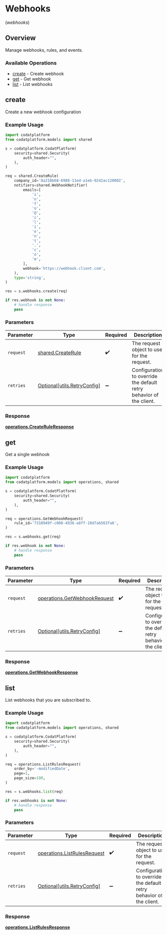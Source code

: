 # Webhooks
(*webhooks*)

## Overview

Manage webhooks, rules, and events.

### Available Operations

* [create](#create) - Create webhook
* [get](#get) - Get webhook
* [list](#list) - List webhooks

## create

Create a new webhook configuration

### Example Usage

```python
import codatplatform
from codatplatform.models import shared

s = codatplatform.CodatPlatform(
    security=shared.Security(
        auth_header="",
    ),
)

req = shared.CreateRule(
    company_id='8a210b68-6988-11ed-a1eb-0242ac120002',
    notifiers=shared.WebhookNotifier(
        emails=[
            'i',
            'n',
            'f',
            'o',
            '@',
            'c',
            'l',
            'i',
            'e',
            'n',
            't',
            '.',
            'c',
            'o',
            'm',
        ],
        webhook='https://webhook.client.com',
    ),
    type='string',
)

res = s.webhooks.create(req)

if res.webhook is not None:
    # handle response
    pass
```

### Parameters

| Parameter                                                           | Type                                                                | Required                                                            | Description                                                         |
| ------------------------------------------------------------------- | ------------------------------------------------------------------- | ------------------------------------------------------------------- | ------------------------------------------------------------------- |
| `request`                                                           | [shared.CreateRule](../../models/shared/createrule.md)              | :heavy_check_mark:                                                  | The request object to use for the request.                          |
| `retries`                                                           | [Optional[utils.RetryConfig]](../../models/utils/retryconfig.md)    | :heavy_minus_sign:                                                  | Configuration to override the default retry behavior of the client. |


### Response

**[operations.CreateRuleResponse](../../models/operations/createruleresponse.md)**


## get

Get a single webhook

### Example Usage

```python
import codatplatform
from codatplatform.models import operations, shared

s = codatplatform.CodatPlatform(
    security=shared.Security(
        auth_header="",
    ),
)

req = operations.GetWebhookRequest(
    rule_id='7318949f-c008-4936-a8ff-10d7ab563fa6',
)

res = s.webhooks.get(req)

if res.webhook is not None:
    # handle response
    pass
```

### Parameters

| Parameter                                                                    | Type                                                                         | Required                                                                     | Description                                                                  |
| ---------------------------------------------------------------------------- | ---------------------------------------------------------------------------- | ---------------------------------------------------------------------------- | ---------------------------------------------------------------------------- |
| `request`                                                                    | [operations.GetWebhookRequest](../../models/operations/getwebhookrequest.md) | :heavy_check_mark:                                                           | The request object to use for the request.                                   |
| `retries`                                                                    | [Optional[utils.RetryConfig]](../../models/utils/retryconfig.md)             | :heavy_minus_sign:                                                           | Configuration to override the default retry behavior of the client.          |


### Response

**[operations.GetWebhookResponse](../../models/operations/getwebhookresponse.md)**


## list

List webhooks that you are subscribed to.

### Example Usage

```python
import codatplatform
from codatplatform.models import operations, shared

s = codatplatform.CodatPlatform(
    security=shared.Security(
        auth_header="",
    ),
)

req = operations.ListRulesRequest(
    order_by='-modifiedDate',
    page=1,
    page_size=100,
)

res = s.webhooks.list(req)

if res.webhooks is not None:
    # handle response
    pass
```

### Parameters

| Parameter                                                                  | Type                                                                       | Required                                                                   | Description                                                                |
| -------------------------------------------------------------------------- | -------------------------------------------------------------------------- | -------------------------------------------------------------------------- | -------------------------------------------------------------------------- |
| `request`                                                                  | [operations.ListRulesRequest](../../models/operations/listrulesrequest.md) | :heavy_check_mark:                                                         | The request object to use for the request.                                 |
| `retries`                                                                  | [Optional[utils.RetryConfig]](../../models/utils/retryconfig.md)           | :heavy_minus_sign:                                                         | Configuration to override the default retry behavior of the client.        |


### Response

**[operations.ListRulesResponse](../../models/operations/listrulesresponse.md)**

